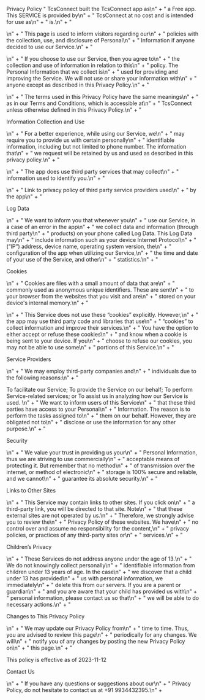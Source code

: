 Privacy Policy " TcsConnect built the TcsConnect app as\n" + " a Free app. This SERVICE is provided by\n" + " TcsConnect at no cost and is intended for use as\n" + " is.\n" + "

\n" + " This page is used to inform visitors regarding our\n" + " policies with the collection, use, and disclosure of Personal\n" + " Information if anyone decided to use our Service.\n" + "

\n" + " If you choose to use our Service, then you agree to\n" + " the collection and use of information in relation to this\n" + " policy. The Personal Information that we collect is\n" + " used for providing and improving the Service. We will not use or share your information with\n" + " anyone except as described in this Privacy Policy.\n" + "

\n" + " The terms used in this Privacy Policy have the same meanings\n" + " as in our Terms and Conditions, which is accessible at\n" + " TcsConnect unless otherwise defined in this Privacy Policy.\n" + "

Information Collection and Use

\n" + " For a better experience, while using our Service, we\n" + " may require you to provide us with certain personally\n" + " identifiable information, including but not limited to phone number. The information that\n" + " we request will be retained by us and used as described in this privacy policy.\n" + "

\n" + " The app does use third party services that may collect\n" + " information used to identify you.\n" + "

\n" + " Link to privacy policy of third party service providers used\n" + " by the app\n" + "


Log Data

\n" + " We want to inform you that whenever you\n" + " use our Service, in a case of an error in the app\n" + " we collect data and information (through third party\n" + " products) on your phone called Log Data. This Log Data may\n" + " include information such as your device Internet Protocol\n" + " (“IP”) address, device name, operating system version, the\n" + " configuration of the app when utilizing our Service,\n" + " the time and date of your use of the Service, and other\n" + " statistics.\n" + "

Cookies

\n" + " Cookies are files with a small amount of data that are\n" + " commonly used as anonymous unique identifiers. These are sent\n" + " to your browser from the websites that you visit and are\n" + " stored on your device's internal memory.\n" + "

\n" + " This Service does not use these “cookies” explicitly. However,\n" + " the app may use third party code and libraries that use\n" + " “cookies” to collect information and improve their services.\n" + " You have the option to either accept or refuse these cookies\n" + " and know when a cookie is being sent to your device. If you\n" + " choose to refuse our cookies, you may not be able to use some\n" + " portions of this Service.\n" + "

Service Providers

\n" + " We may employ third-party companies and\n" + " individuals due to the following reasons:\n" + "

To facilitate our Service;
To provide the Service on our behalf;
To perform Service-related services; or
To assist us in analyzing how our Service is used.
\n" + " We want to inform users of this Service\n" + " that these third parties have access to your Personal\n" + " Information. The reason is to perform the tasks assigned to\n" + " them on our behalf. However, they are obligated not to\n" + " disclose or use the information for any other purpose.\n" + "

Security

\n" + " We value your trust in providing us your\n" + " Personal Information, thus we are striving to use commercially\n" + " acceptable means of protecting it. But remember that no method\n" + " of transmission over the internet, or method of electronic\n" + " storage is 100% secure and reliable, and we cannot\n" + " guarantee its absolute security.\n" + "

Links to Other Sites

\n" + " This Service may contain links to other sites. If you click on\n" + " a third-party link, you will be directed to that site. Note\n" + " that these external sites are not operated by us.\n" + " Therefore, we strongly advise you to review the\n" + " Privacy Policy of these websites. We have\n" + " no control over and assume no responsibility for the content,\n" + " privacy policies, or practices of any third-party sites or\n" + " services.\n" + "

Children’s Privacy

\n" + " These Services do not address anyone under the age of 13.\n" + " We do not knowingly collect personally\n" + " identifiable information from children under 13 years of age. In the case\n" + " we discover that a child under 13 has provided\n" + " us with personal information, we immediately\n" + " delete this from our servers. If you are a parent or guardian\n" + " and you are aware that your child has provided us with\n" + " personal information, please contact us so that\n" + " we will be able to do necessary actions.\n" + "

Changes to This Privacy Policy

\n" + " We may update our Privacy Policy from\n" + " time to time. Thus, you are advised to review this page\n" + " periodically for any changes. We will\n" + " notify you of any changes by posting the new Privacy Policy on\n" + " this page.\n" + "

This policy is effective as of 2023-11-12

Contact Us

\n" + " If you have any questions or suggestions about our\n" + " Privacy Policy, do not hesitate to contact us at +91 9934432395.\n" +

